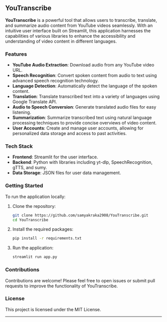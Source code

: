 
## YouTranscribe

**YouTranscribe** is a powerful tool that allows users to transcribe, translate, and summarize audio content from YouTube videos seamlessly. With an intuitive user interface built on Streamlit, this application harnesses the capabilities of various libraries to enhance the accessibility and understanding of video content in different languages.

### Features

- **YouTube Audio Extraction**: Download audio from any YouTube video URL.
- **Speech Recognition**: Convert spoken content from audio to text using advanced speech recognition technology.
- **Language Detection**: Automatically detect the language of the spoken content.
- **Translation**: Translate transcribed text into a variety of languages using Google Translate API.
- **Audio to Speech Conversion**: Generate translated audio files for easy listening.
- **Summarization**: Summarize transcribed text using natural language processing techniques to provide concise overviews of video content.
- **User Accounts**: Create and manage user accounts, allowing for personalized data storage and access to past activities.

### Tech Stack

- **Frontend**: Streamlit for the user interface.
- **Backend**: Python with libraries including yt-dlp, SpeechRecognition, gTTS, and sumy.
- **Data Storage**: JSON files for user data management.

### Getting Started

To run the application locally:

1. Clone the repository:
   ```bash
   git clone https://github.com/samyakraka2908/YouTranscribe.git
   cd YouTranscribe
   ```

2. Install the required packages:
   ```bash
   pip install -r requirements.txt
   ```

3. Run the application:
   ```bash
   streamlit run app.py
   ```

### Contributions

Contributions are welcome! Please feel free to open issues or submit pull requests to improve the functionality of YouTranscribe.

### License

This project is licensed under the MIT License.

---

